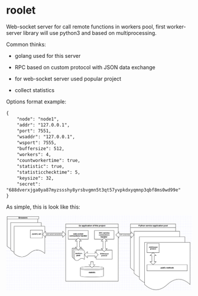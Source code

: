 # roolet

Web-socket server for call remote functions in workers pool,
first worker-server library will use python3 and based on multiprocessing.

Common thinks:

- golang used for this server

- RPC based on custom protocol with JSON data exchange

- for web-socket server used popular project

- collect statistics

Options format example:

	{
		"node": "node1",
		"addr": "127.0.0.1",
		"port": 7551,
		"wsaddr": "127.0.0.1",
		"wsport": 7555,
		"buffersize": 512,
		"workers": 4,
		"countworkertime": true,
		"statistic": true,
		"statisticchecktime": 5,
		"keysize": 32,
		"secret": "688dverxjga0ya87myzssshy8yrsbvgmn5t3qt57yvpkdxyqmnp3qbf8ms0wd99e"
	}

As simple, this is look like this:

![planed architecture](doc/architecture.png?raw=true "how to use")
